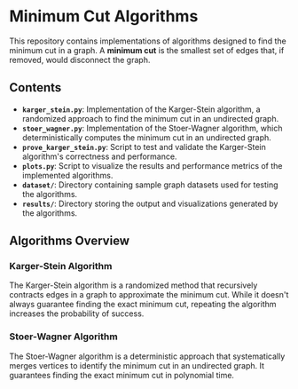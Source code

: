 # Minimum Cut Algorithms

This repository contains implementations of algorithms designed to find the minimum cut in a graph. A **minimum cut** is the smallest set of edges that, if removed, would disconnect the graph.

## Contents

- **`karger_stein.py`**: Implementation of the Karger-Stein algorithm, a randomized approach to find the minimum cut in an undirected graph.
- **`stoer_wagner.py`**: Implementation of the Stoer-Wagner algorithm, which deterministically computes the minimum cut in an undirected graph.
- **`prove_karger_stein.py`**: Script to test and validate the Karger-Stein algorithm's correctness and performance.
- **`plots.py`**: Script to visualize the results and performance metrics of the implemented algorithms.
- **`dataset/`**: Directory containing sample graph datasets used for testing the algorithms.
- **`results/`**: Directory storing the output and visualizations generated by the algorithms.

## Algorithms Overview

### Karger-Stein Algorithm

The Karger-Stein algorithm is a randomized method that recursively contracts edges in a graph to approximate the minimum cut. While it doesn't always guarantee finding the exact minimum cut, repeating the algorithm increases the probability of success.

### Stoer-Wagner Algorithm

The Stoer-Wagner algorithm is a deterministic approach that systematically merges vertices to identify the minimum cut in an undirected graph. It guarantees finding the exact minimum cut in polynomial time.

